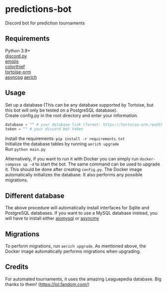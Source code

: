 # predictions-bot
Discord bot for prediction tournaments
## Requirements
Python 3.9+ \
[discord.py](https://pypi.org/project/discord.py/) \
[emojis](https://pypi.org/project/emojis/) \
[colorthief](https://pypi.org/project/colorthief/) \
[tortoise-orm](https://pypi.org/project/tortoise-orm/) \
[asyncpg](https://pypi.org/project/asyncpg/)
[aerich](https://pypi.org/project/aerich/)
## Usage
Set up a database (This can be any database supported by Tortoise, but this bot will only be tested on a PostgreSQL database). \
Create config.py in the root directory and enter your information.
```py
database = "" # your database link (format: https://tortoise-orm.readthedocs.io/en/latest/databases.html#db-url)
token = "" # your discord bot token
```
Install the requirements: `pip install -r requirements.txt` \
Initialize the database tables by running `aerich upgrade` \
Run `python main.py`

Alternatively, if you want to run it with Docker you can simply run `docker-compose up -d` to start the bot. The same command can be used to upgrade it. This should be done after creating `config.py`. The Docker image automatically initializes the database. It also performs any possible migrations.
## Different database
The above procedure will automatically install interfaces for Sqlite and PostgreSQL databases. If you want to use a MySQL database instead, you will have to install either [aiomysql](https://pypi.org/project/aiomysql/0.0.21/) or [asyncmy](https://pypi.org/project/asyncmy/)
## Migrations
To perform migrations, run `aerich upgrade`. As mentioned above, the Docker image automatically performs migrations when upgrading.
## Credits
For automated tournaments, it uses the amazing Leaguepedia database. Big thanks to them! (https://lol.fandom.com/)